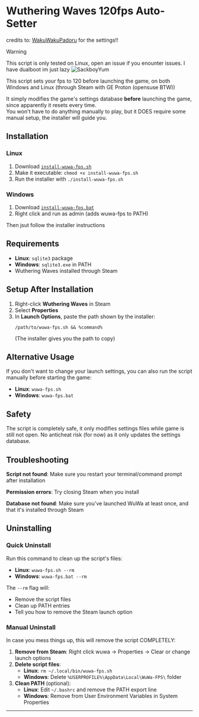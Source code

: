 # Wuthering Waves 120fps Auto-Setter
credits to: [WakuWakuPadoru](https://github.com/WakuWakuPadoru/WuWa_Simple_FPSUnlocker) for the settings!!

> [!WARNING]
> This script is only tested on Linux, open an issue if you enounter issues. I have dualboot im just lazy ![SackboyYum](https://cdn.discordapp.com/emojis/1286421834304192512.webp?size=20)

This script sets your fps to 120 before launching the game, on both Windows and Linux (through Steam with GE Proton (opensuse BTW))

It simply modifies the game's settings database **before** launching the game, since apparently it resets every time.
<br>
You won't have to do anything manually to play, but it DOES require some manual setup, the installer will guide you.

## Installation

### Linux
1. Download [`install-wuwa-fps.sh`](https://raw.githubusercontent.com/hireri/WuWa-FPS/refs/heads/main/install-wuwa-fps.sh)
2. Make it executable: `chmod +x install-wuwa-fps.sh`
3. Run the installer with `./install-wuwa-fps.sh`

### Windows
1. Download [`install-wuwa-fps.bat`](https://raw.githubusercontent.com/hireri/WuWa-FPS/refs/heads/main/install-wuwa-fps.bat)
2. Right click and run as admin (adds wuwa-fps to PATH)

Then jsut follow the installer instructions

## Requirements

- **Linux**: `sqlite3` package
- **Windows**: `sqlite3.exe` in PATH
- Wuthering Waves installed through Steam

## Setup After Installation

1. Right-click **Wuthering Waves** in Steam
2. Select **Properties**
3. In **Launch Options**, paste the path shown by the installer:
   ```
   /path/to/wuwa-fps.sh && %command%
   ```
   (The installer gives you the path to copy)

## Alternative Usage

If you don't want to change your launch settings, you can also run the script manually before starting the game:
- **Linux**: `wuwa-fps.sh`
- **Windows**: `wuwa-fps.bat`

## Safety

The script is completely safe, it only modifies settings files while game is still not open.
No anticheat risk (for now) as it only updates the settings database.

## Troubleshooting

**Script not found**: Make sure you restart your terminal/command prompt after installation

**Permission errors**: Try closing Steam when you install

**Database not found**: Make sure you've launched WuWa at least once, and that it's installed through Steam

## Uninstalling

### Quick Uninstall
Run this command to clean up the script's files:
- **Linux**: `wuwa-fps.sh --rm`
- **Windows**: `wuwa-fps.bat --rm`

The `--rm` flag will:
- Remove the script files
- Clean up PATH entries
- Tell you how to remove the Steam launch option

### Manual Uninstall
In case you mess things up, this will remove the script COMPLETELY:
1. **Remove from Steam**: Right click wuwa -> Properties -> Clear or change launch options
2. **Delete script files**:
   - **Linux**: `rm ~/.local/bin/wuwa-fps.sh`
   - **Windows**: Delete `%USERPROFILE%\AppData\Local\WuWa-FPS\` folder
3. **Clean PATH** (optional):
   - **Linux**: Edit `~/.bashrc` and remove the PATH export line
   - **Windows**: Remove from User Environment Variables in System Properties

---